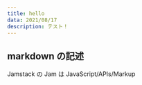 ```yaml
---
title: hello
data: 2021/08/17
description: テスト！
---
```


## markdown の記述

Jamstack の Jam は JavaScript/APIs/Markup
